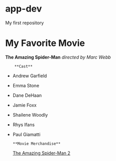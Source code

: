 # app-dev
My first repository
# My Favorite Movie
**The Amazing Spider-Man**
*directed by Marc Webb*

        **Cast**

- Andrew Garfield
- Emma Stone
- Dane DeHaan
- Jamie Foxx
- Shailene Woodly
- Rhys Ifans
- Paul Giamatti
        
      **Movie Merchandise**

  [The Amazing Spider-Man 2](www.redbubble.com)
  
